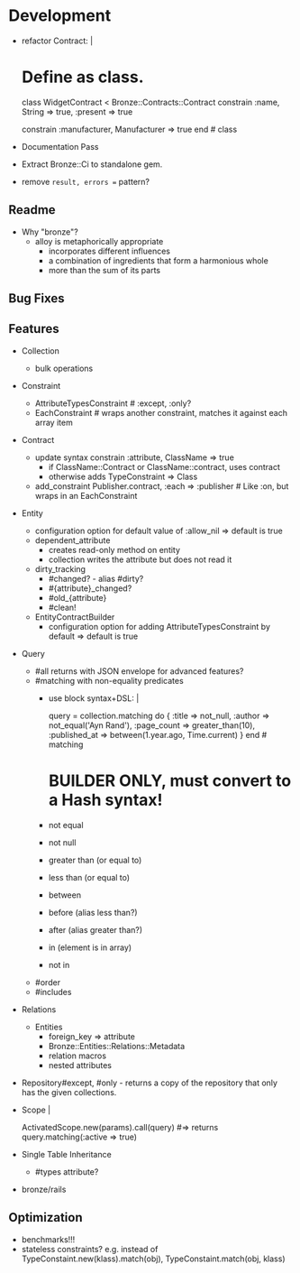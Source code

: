 # Development

- refactor Contract: |

  # Define as class.
  class WidgetContract < Bronze::Contracts::Contract
    constrain :name, String => true, :present => true

    constrain :manufacturer, Manufacturer => true
  end # class

- Documentation Pass
- Extract Bronze::Ci to standalone gem.
- remove `result, errors =` pattern?

## Readme

- Why "bronze"?
  - alloy is metaphorically appropriate
    - incorporates different influences
    - a combination of ingredients that form a harmonious whole
    - more than the sum of its parts

## Bug Fixes

## Features

- Collection
  - bulk operations
- Constraint
  - AttributeTypesConstraint # :except, :only?
  - EachConstraint # wraps another constraint, matches it against each array item
- Contract
  - update syntax constrain :attribute, ClassName => true
    - if ClassName::Contract or ClassName::contract, uses contract
    - otherwise adds TypeConstraint => Class
  - add_constraint Publisher.contract, :each => :publisher # Like :on, but wraps in an EachConstraint
- Entity
  - configuration option for default value of :allow_nil => default is true
  - dependent_attribute
    - creates read-only method on entity
    - collection writes the attribute but does not read it
  - dirty_tracking
    - #changed? - alias #dirty?
    - #{attribute}_changed?
    - #old_{attribute}
    - #clean!
  - EntityContractBuilder
    - configuration option for adding AttributeTypesConstraint by default => default is true
- Query
  - #all returns with JSON envelope for advanced features?
  - #matching with non-equality predicates
    - use block syntax+DSL: |

      query = collection.matching do
        {
          :title => not_null,
          :author => not_equal('Ayn Rand'),
          :page_count => greater_than(10),
          :published_at => between(1.year.ago, Time.current)
        }
      end # matching

      # BUILDER ONLY, must convert to a Hash syntax!
    - not equal
    - not null
    - greater than (or equal to)
    - less than (or equal to)
    - between
    - before (alias less than?)
    - after (alias greater than?)
    - in (element is in array)
    - not in
  - #order
  - #includes
- Relations
  - Entities
    - foreign_key => attribute
    - Bronze::Entities::Relations::Metadata
    - relation macros
    - nested attributes
- Repository#except, #only - returns a copy of the repository that only has the given collections.
- Scope |

  ActivatedScope.new(params).call(query)
  #=> returns query.matching(:active => true)

- Single Table Inheritance
  - #types attribute?
- bronze/rails

## Optimization

- benchmarks!!!
- stateless constraints? e.g. instead of TypeConstaint.new(klass).match(obj), TypeConstaint.match(obj, klass)

